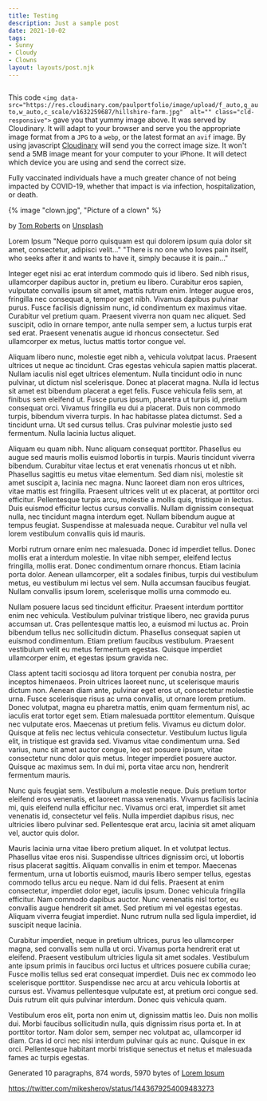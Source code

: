 ```yaml
---
title: Testing
description: Just a sample post
date: 2021-10-02
tags:
- Sunny
- Cloudy
- Clowns
layout: layouts/post.njk
---
```


<img data-src="https://res.cloudinary.com/paulportfolio/image/upload/f_auto,q_auto,w_auto,c_scale/v1632259687/hillshire-farm.jpg"  alt="" class="cld-responsive">


This code `<img data-src="https://res.cloudinary.com/paulportfolio/image/upload/f_auto,q_auto,w_auto,c_scale/v1632259687/hillshire-farm.jpg"  alt="" class="cld-responsive">` gave you that yummy image above. It was served by Cloudinary. It will adapt to your browser and serve you the appropriate image format from a `JPG` to a `webp`, or the latest format an `avif` image.
By using javascript [Cloudinary](https://cloudinary.com) will send you the correct image size. It won't send a 5MB image meant for your computer to your iPhone. It will detect which device you are using and send the correct size.


Fully vaccinated individuals have a much greater chance of not being impacted by COVID-19, whether that impact is via infection, hospitalization, or death.

{% image "clown.jpg", "Picture of a clown" %}

<i class="fa-thin fa-camera"></i> by <a href="https://unsplash.com/@tomrdesigns?utm_source=unsplash&utm_medium=referral&utm_content=creditCopyText">Tom Roberts</a> on <a href="https://unsplash.com/s/photos/clowns?utm_source=unsplash&utm_medium=referral&utm_content=creditCopyText">Unsplash</a>

Lorem Ipsum
"Neque porro quisquam est qui dolorem ipsum quia dolor sit amet, consectetur, adipisci velit..."
"There is no one who loves pain itself, who seeks after it and wants to have it, simply because it is pain..."

Integer eget nisi ac erat interdum commodo quis id libero. Sed nibh risus, ullamcorper dapibus auctor in, pretium eu libero. Curabitur eros sapien, vulputate convallis ipsum sit amet, mattis rutrum enim. Integer augue eros, fringilla nec consequat a, tempor eget nibh. Vivamus dapibus pulvinar purus. Fusce facilisis dignissim nunc, id condimentum ex maximus vitae. Curabitur vel pretium quam. Praesent viverra non quam nec aliquet. Sed suscipit, odio in ornare tempor, ante nulla semper sem, a luctus turpis erat sed erat. Praesent venenatis augue id rhoncus consectetur. Sed ullamcorper ex metus, luctus mattis tortor congue vel.

Aliquam libero nunc, molestie eget nibh a, vehicula volutpat lacus. Praesent ultrices ut neque ac tincidunt. Cras egestas vehicula sapien mattis placerat. Nullam iaculis nisl eget ultrices elementum. Nulla tincidunt odio in nunc pulvinar, ut dictum nisl scelerisque. Donec at placerat magna. Nulla id lectus sit amet est bibendum placerat a eget felis. Fusce vehicula felis sem, at finibus sem eleifend ut. Fusce purus ipsum, pharetra ut turpis id, pretium consequat orci. Vivamus fringilla eu dui a placerat. Duis non commodo turpis, bibendum viverra turpis. In hac habitasse platea dictumst. Sed a tincidunt urna. Ut sed cursus tellus. Cras pulvinar molestie justo sed fermentum. Nulla lacinia luctus aliquet.

Aliquam eu quam nibh. Nunc aliquam consequat porttitor. Phasellus eu augue sed mauris mollis euismod lobortis in turpis. Mauris tincidunt viverra bibendum. Curabitur vitae lectus et erat venenatis rhoncus ut et nibh. Phasellus sagittis eu metus vitae elementum. Sed diam nisi, molestie sit amet suscipit a, lacinia nec magna. Nunc laoreet diam non eros ultrices, vitae mattis est fringilla. Praesent ultrices velit ut ex placerat, at porttitor orci efficitur. Pellentesque turpis arcu, molestie a mollis quis, tristique in lectus. Duis euismod efficitur lectus cursus convallis. Nullam dignissim consequat nulla, nec tincidunt magna interdum eget. Nullam bibendum augue at tempus feugiat. Suspendisse at malesuada neque. Curabitur vel nulla vel lorem vestibulum convallis quis id mauris.

Morbi rutrum ornare enim nec malesuada. Donec id imperdiet tellus. Donec mollis erat a interdum molestie. In vitae nibh semper, eleifend lectus fringilla, mollis erat. Donec condimentum ornare rhoncus. Etiam lacinia porta dolor. Aenean ullamcorper, elit a sodales finibus, turpis dui vestibulum metus, eu vestibulum mi lectus vel sem. Nulla accumsan faucibus feugiat. Nullam convallis ipsum lorem, scelerisque mollis urna commodo eu.

Nullam posuere lacus sed tincidunt efficitur. Praesent interdum porttitor enim nec vehicula. Vestibulum pulvinar tristique libero, nec gravida purus accumsan ut. Cras pellentesque mattis leo, a euismod mi luctus ac. Proin bibendum tellus nec sollicitudin dictum. Phasellus consequat sapien ut euismod condimentum. Etiam pretium faucibus vestibulum. Praesent vestibulum velit eu metus fermentum egestas. Quisque imperdiet ullamcorper enim, et egestas ipsum gravida nec.

Class aptent taciti sociosqu ad litora torquent per conubia nostra, per inceptos himenaeos. Proin ultrices laoreet nunc, ut scelerisque mauris dictum non. Aenean diam ante, pulvinar eget eros ut, consectetur molestie urna. Fusce scelerisque risus ac urna convallis, ut ornare lorem pretium. Donec volutpat, magna eu pharetra mattis, enim quam fermentum nisl, ac iaculis erat tortor eget sem. Etiam malesuada porttitor elementum. Quisque nec vulputate eros. Maecenas ut pretium felis. Vivamus eu dictum dolor. Quisque at felis nec lectus vehicula consectetur. Vestibulum luctus ligula elit, in tristique est gravida sed. Vivamus vitae condimentum urna. Sed varius, nunc sit amet auctor congue, leo est posuere ipsum, vitae consectetur nunc dolor quis metus. Integer imperdiet posuere auctor. Quisque ac maximus sem. In dui mi, porta vitae arcu non, hendrerit fermentum mauris.

Nunc quis feugiat sem. Vestibulum a molestie neque. Duis pretium tortor eleifend eros venenatis, et laoreet massa venenatis. Vivamus facilisis lacinia mi, quis eleifend nulla efficitur nec. Vivamus orci erat, imperdiet sit amet venenatis id, consectetur vel felis. Nulla imperdiet dapibus risus, nec ultricies libero pulvinar sed. Pellentesque erat arcu, lacinia sit amet aliquam vel, auctor quis dolor.

Mauris lacinia urna vitae libero pretium aliquet. In et volutpat lectus. Phasellus vitae eros nisi. Suspendisse ultrices dignissim orci, ut lobortis risus placerat sagittis. Aliquam convallis in enim et tempor. Maecenas fermentum, urna ut lobortis euismod, mauris libero semper tellus, egestas commodo tellus arcu eu neque. Nam id dui felis. Praesent at enim consectetur, imperdiet dolor eget, iaculis ipsum. Donec vehicula fringilla efficitur. Nam commodo dapibus auctor. Nunc venenatis nisl tortor, eu convallis augue hendrerit sit amet. Sed pretium mi vel egestas egestas. Aliquam viverra feugiat imperdiet. Nunc rutrum nulla sed ligula imperdiet, id suscipit neque lacinia.

Curabitur imperdiet, neque in pretium ultrices, purus leo ullamcorper magna, sed convallis sem nulla ut orci. Vivamus porta hendrerit erat ut eleifend. Praesent vestibulum ultricies ligula sit amet sodales. Vestibulum ante ipsum primis in faucibus orci luctus et ultrices posuere cubilia curae; Fusce mollis tellus sed erat consequat imperdiet. Duis nec ex commodo leo scelerisque porttitor. Suspendisse nec arcu at arcu vehicula lobortis at cursus est. Vivamus pellentesque vulputate est, at pretium orci congue sed. Duis rutrum elit quis pulvinar interdum. Donec quis vehicula quam.

Vestibulum eros elit, porta non enim ut, dignissim mattis leo. Duis non mollis dui. Morbi faucibus sollicitudin nulla, quis dignissim risus porta et. In at porttitor tortor. Nam dolor sem, semper nec volutpat ac, ullamcorper id diam. Cras id orci nec nisi interdum pulvinar quis ac nunc. Quisque in ex orci. Pellentesque habitant morbi tristique senectus et netus et malesuada fames ac turpis egestas.

Generated 10 paragraphs, 874 words, 5970 bytes of [Lorem Ipsum](https://www.lipsum.com)

https://twitter.com/mikesherov/status/1443679254009483273


